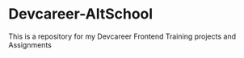 # Devcareer-AltSchool
This is a repository for my Devcareer Frontend Training projects and Assignments
